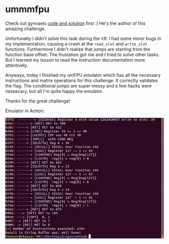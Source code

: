 # ummmfpu

Check out gynvaels [code and solution](https://github.com/gynvael/random-stuff/tree/master/teaser_dragon_ctf_2019/ummmfpu) first :) He's the author of this amazing challenge.


Unfortunatly I didn't solve this task during the ctf. I had some minor bugs in my implementation, causing a crash at the `read_slot` and `write_slot` functions. Furthermore I didn't realize that jumps are starting from the function base offset. The frustation got me and I tried to solve other tasks. But I learned my lesson to read the instruction documentation more attentively. 

Anyways, today I finished my umFPU emulator which has all the necessary instructions and matrix operations for this challenge. It correctly validates the flag. The conditional jumps are super messy and a few hacks were nessecary, but all I'm quite happy the emulator.

Thanks for the great challenge!

Emulator in Action:

![alt text](emu.png)